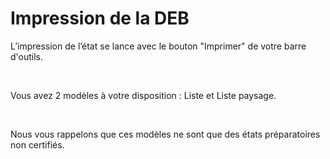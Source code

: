 # Impression de la DEB

L’impression de l’état se lance avec le bouton "Imprimer" 
 de votre barre d'outils.


 


Vous avez 2 modèles à votre disposition : Liste et Liste paysage.


 


Nous vous rappelons que ces modèles ne sont 
 que des états préparatoires non 
 certifiés.


